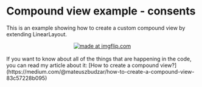 # Compound view example - consents
This is an example showing how to create a custom compound view by extending LinearLayout.
<br/>
<div align="center"><a href="https://imgflip.com/gif/2v1ahd"><img src="https://i.imgflip.com/2v1ahd.gif" title="made at imgflip.com"/></a></div>
<br/>
If you want to know about all of the things that are happening in the code, you can read my article about it: [How to create a compound view?](https://medium.com/@mateuszbudzar/how-to-create-a-compound-view-83c57228b095)

